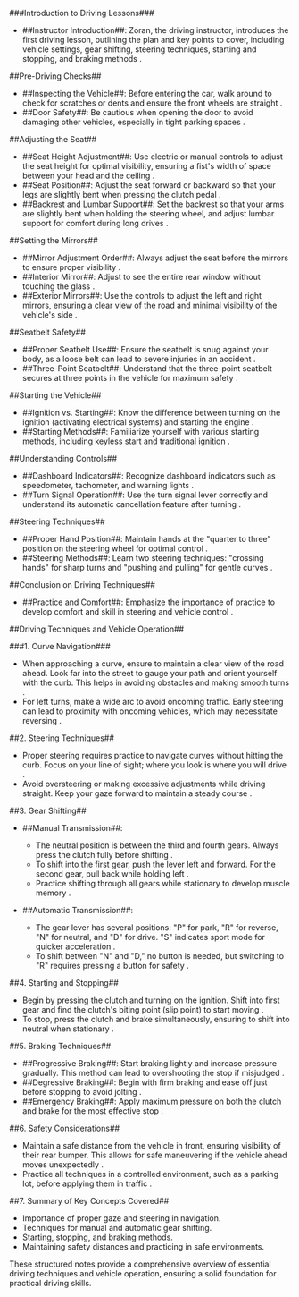 ###Introduction to Driving Lessons###
- ##Instructor Introduction##: Zoran, the driving instructor, introduces the first driving lesson, outlining the plan and key points to cover, including vehicle settings, gear shifting, steering techniques, starting and stopping, and braking methods .

##Pre-Driving Checks##
- ##Inspecting the Vehicle##: Before entering the car, walk around to check for scratches or dents and ensure the front wheels are straight .
- ##Door Safety##: Be cautious when opening the door to avoid damaging other vehicles, especially in tight parking spaces .

##Adjusting the Seat##
- ##Seat Height Adjustment##: Use electric or manual controls to adjust the seat height for optimal visibility, ensuring a fist's width of space between your head and the ceiling .
- ##Seat Position##: Adjust the seat forward or backward so that your legs are slightly bent when pressing the clutch pedal .
- ##Backrest and Lumbar Support##: Set the backrest so that your arms are slightly bent when holding the steering wheel, and adjust lumbar support for comfort during long drives .

##Setting the Mirrors##
- ##Mirror Adjustment Order##: Always adjust the seat before the mirrors to ensure proper visibility .
- ##Interior Mirror##: Adjust to see the entire rear window without touching the glass .
- ##Exterior Mirrors##: Use the controls to adjust the left and right mirrors, ensuring a clear view of the road and minimal visibility of the vehicle's side .

##Seatbelt Safety##
- ##Proper Seatbelt Use##: Ensure the seatbelt is snug against your body, as a loose belt can lead to severe injuries in an accident .
- ##Three-Point Seatbelt##: Understand that the three-point seatbelt secures at three points in the vehicle for maximum safety .

##Starting the Vehicle##
- ##Ignition vs. Starting##: Know the difference between turning on the ignition (activating electrical systems) and starting the engine .
- ##Starting Methods##: Familiarize yourself with various starting methods, including keyless start and traditional ignition .

##Understanding Controls##
- ##Dashboard Indicators##: Recognize dashboard indicators such as speedometer, tachometer, and warning lights .
- ##Turn Signal Operation##: Use the turn signal lever correctly and understand its automatic cancellation feature after turning .

##Steering Techniques##
- ##Proper Hand Position##: Maintain hands at the "quarter to three" position on the steering wheel for optimal control .
- ##Steering Methods##: Learn two steering techniques: "crossing hands" for sharp turns and "pushing and pulling" for gentle curves .

##Conclusion on Driving Techniques##
- ##Practice and Comfort##: Emphasize the importance of practice to develop comfort and skill in steering and vehicle control .


##Driving Techniques and Vehicle Operation##

###1. Curve Navigation###
- When approaching a curve, ensure to maintain a clear view of the road ahead. Look far into the street to gauge your path and orient yourself with the curb. This helps in avoiding obstacles and making smooth turns .
- For left turns, make a wide arc to avoid oncoming traffic. Early steering can lead to proximity with oncoming vehicles, which may necessitate reversing .

##2. Steering Techniques##
- Proper steering requires practice to navigate curves without hitting the curb. Focus on your line of sight; where you look is where you will drive .
- Avoid oversteering or making excessive adjustments while driving straight. Keep your gaze forward to maintain a steady course .

##3. Gear Shifting##
- ##Manual Transmission##:
  - The neutral position is between the third and fourth gears. Always press the clutch fully before shifting .
  - To shift into the first gear, push the lever left and forward. For the second gear, pull back while holding left .
  - Practice shifting through all gears while stationary to develop muscle memory .

- ##Automatic Transmission##:
  - The gear lever has several positions: "P" for park, "R" for reverse, "N" for neutral, and "D" for drive. "S" indicates sport mode for quicker acceleration .
  - To shift between "N" and "D," no button is needed, but switching to "R" requires pressing a button for safety .

##4. Starting and Stopping##
- Begin by pressing the clutch and turning on the ignition. Shift into first gear and find the clutch's biting point (slip point) to start moving .
- To stop, press the clutch and brake simultaneously, ensuring to shift into neutral when stationary .

##5. Braking Techniques##
- ##Progressive Braking##: Start braking lightly and increase pressure gradually. This method can lead to overshooting the stop if misjudged .
- ##Degressive Braking##: Begin with firm braking and ease off just before stopping to avoid jolting .
- ##Emergency Braking##: Apply maximum pressure on both the clutch and brake for the most effective stop .

##6. Safety Considerations##
- Maintain a safe distance from the vehicle in front, ensuring visibility of their rear bumper. This allows for safe maneuvering if the vehicle ahead moves unexpectedly .
- Practice all techniques in a controlled environment, such as a parking lot, before applying them in traffic .

##7. Summary of Key Concepts Covered##
- Importance of proper gaze and steering in navigation.
- Techniques for manual and automatic gear shifting.
- Starting, stopping, and braking methods.
- Maintaining safety distances and practicing in safe environments.

These structured notes provide a comprehensive overview of essential driving techniques and vehicle operation, ensuring a solid foundation for practical driving skills.
